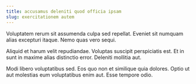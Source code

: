 ```yaml
---
title: accusamus deleniti quod officia ipsam
slug: exercitationem autem
---
```


Voluptatem rerum sit assumenda culpa sed repellat. Eveniet sit numquam alias excepturi itaque. Nemo quas vero sequi.

Aliquid et harum velit repudiandae. Voluptas suscipit perspiciatis est. Et in sunt in maxime alias distinctio error. Deleniti mollitia aut.

Modi libero voluptatibus sed. Eos quo non et similique quia dolores. Optio ut aut molestias eum voluptatibus enim aut. Esse tempore odio.
